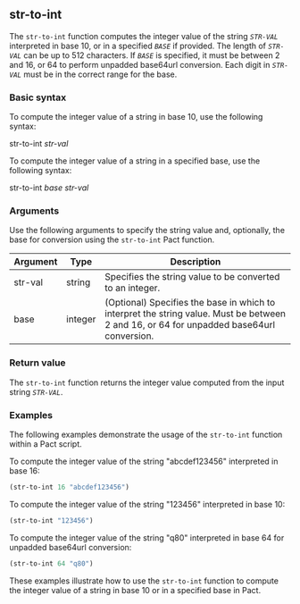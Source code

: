## str-to-int
The `str-to-int` function computes the integer value of the string *`STR-VAL`* interpreted in base 10, or in a specified *`BASE`* if provided. The length of *`STR-VAL`* can be up to 512 characters. If *`BASE`* is specified, it must be between 2 and 16, or 64 to perform unpadded base64url conversion. Each digit in *`STR-VAL`* must be in the correct range for the base.

### Basic syntax

To compute the integer value of a string in base 10, use the following syntax:

str-to-int *str-val*

To compute the integer value of a string in a specified base, use the following syntax:

str-to-int *base* *str-val*

### Arguments

Use the following arguments to specify the string value and, optionally, the base for conversion using the `str-to-int` Pact function.

| Argument | Type | Description |
| --- | --- | --- |
| str-val | string | Specifies the string value to be converted to an integer. |
| base | integer | (Optional) Specifies the base in which to interpret the string value. Must be between 2 and 16, or 64 for unpadded base64url conversion. |

### Return value

The `str-to-int` function returns the integer value computed from the input string *`STR-VAL`*.

### Examples

The following examples demonstrate the usage of the `str-to-int` function within a Pact script.

To compute the integer value of the string "abcdef123456" interpreted in base 16:

```lisp
(str-to-int 16 "abcdef123456")
```

To compute the integer value of the string "123456" interpreted in base 10:

```lisp
(str-to-int "123456")
```

To compute the integer value of the string "q80" interpreted in base 64 for unpadded base64url conversion:

```lisp
(str-to-int 64 "q80")
```

These examples illustrate how to use the `str-to-int` function to compute the integer value of a string in base 10 or in a specified base in Pact.
